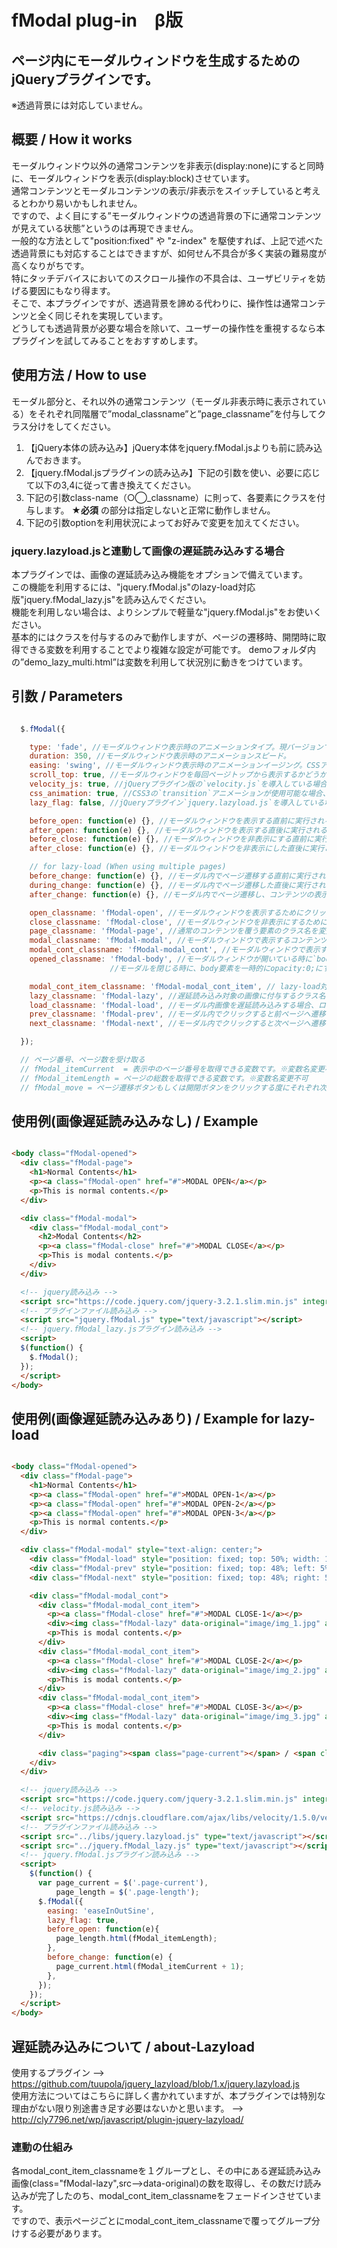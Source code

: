 # fModal plug-in　β版
## ページ内にモーダルウィンドウを生成するためのjQueryプラグインです。
※透過背景には対応していません。

## 概要 / How it works

モーダルウィンドウ以外の通常コンテンツを非表示(display:none)にすると同時に、モーダルウィンドウを表示(display:block)させています。  
通常コンテンツとモーダルコンテンツの表示/非表示をスイッチしていると考えるとわかり易いかもしれません。  
ですので、よく目にする”モーダルウィンドウの透過背景の下に通常コンテンツが見えている状態”というのは再現できません。  
一般的な方法として"position:fixed" や "z-index" を駆使すれば、上記で述べた透過背景にも対応することはできますが、如何せん不具合が多く実装の難易度が高くなりがちです。  
特にタッチデバイスにおいてのスクロール操作の不具合は、ユーザビリティを妨げる要因にもなり得ます。  
そこで、本プラグインですが、透過背景を諦める代わりに、操作性は通常コンテンツと全く同じそれを実現しています。  
どうしても透過背景が必要な場合を除いて、ユーザーの操作性を重視するなら本プラグインを試してみることをおすすめします。

## 使用方法 / How to use

モーダル部分と、それ以外の通常コンテンツ（モーダル非表示時に表示されている）をそれぞれ同階層で”modal_classname”と”page_classname”を付与してクラス分けをしてください。
1. 【jQuery本体の読み込み】jQuery本体をjquery.fModal.jsよりも前に読み込んでおきます。
2. 【jquery.fModal.jsプラグインの読み込み】下記の引数を使い、必要に応じて以下の3,4に従って書き換えてください。
3. 下記の引数class-name（○◯_classname）に則って、各要素にクラスを付与します。 **★必須** の部分は指定しないと正常に動作しません。
4. 下記の引数optionを利用状況によってお好みで変更を加えてください。  

### jquery.lazyload.jsと連動して画像の遅延読み込みする場合
本プラグインでは、画像の遅延読み込み機能をオプションで備えています。  
この機能を利用するには、"jquery.fModal.js"のlazy-load対応版"jquery.fModal_lazy.js"を読み込んでください。  
機能を利用しない場合は、よりシンプルで軽量な"jquery.fModal.js"をお使いください。  
基本的にはクラスを付与するのみで動作しますが、ページの遷移時、開閉時に取得できる変数を利用することでより複雑な設定が可能です。
demoフォルダ内の”demo_lazy_multi.html”は変数を利用して状況別に動きをつけています。


## 引数 / Parameters
```js

  $.fModal({

    type: 'fade', //モーダルウィンドウ表示時のアニメーションタイプ。現バージョンでは`fade`のみです。
    duration: 350, //モーダルウィンドウ表示時のアニメーションスピード。
    easing: 'swing', //モーダルウィンドウ表示時のアニメーションイージング。CSSアニメーションの場合は反映されず、`ease-in-out`が適応されます。
    scroll_top: true, //モーダルウィンドウを毎回ページトップから表示するかどうか。
    velocity_js: true, //jQueryプラグイン版の`velocity.js`を導入している場合、`velocity.js`アニメーションの使用の可否を設定できます。
    css_animation: true, //CSS3の`transition`アニメーションが使用可能な場合、`transition`アニメーションの使用の可否を設定できます。
    lazy_flag: false, //jQueryプラグイン`jquery.lazyload.js`を導入している場合、モーダル内画像を遅延読み込みするかを設定できます。★lazy

    before_open: function(e) {}, //モーダルウィンドウを表示する直前に実行される関数です。パラメータ`e`にはクリックイベントが渡されています。
    after_open: function(e) {}, //モーダルウィンドウを表示する直後に実行される関数です。パラメータ`e`にはクリックイベントが渡されています。
    before_close: function(e) {}, //モーダルウィンドウを非表示にする直前に実行される関数です。パラメータ`e`にはクリックイベントが渡されています。
    after_close: function(e) {}, //モーダルウィンドウを非表示にした直後に実行される関数です。パラメータ`e`にはクリックイベントが渡されています。

    // for lazy-load (When using multiple pages)
    before_change: function(e) {}, //モーダル内でページ遷移する直前に実行される関数です。パラメータ`e`にはクリックイベントが渡されています。★lazy_multi
    during_change: function(e) {}, //モーダル内でページ遷移した直後に実行される関数です。パラメータ`e`にはクリックイベントが渡されています。★lazy_multi
    after_change: function(e) {}, //モーダル内でページ遷移し、コンテンツの表示が開始された直後に実行される関数です。パラメータ`e`にはクリックイベントが渡されています。★lazy_multi

    open_classname: 'fModal-open', //モーダルウィンドウを表示するためにクリックする要素のクラス名を変更できます。 ★必須
    close_classname: 'fModal-close', //モーダルウィンドウを非表示にするためにクリックする要素のクラス名を変更できます。 ★必須
    page_classname: 'fModal-page', //通常のコンテンツを覆う要素のクラス名を変更できます。モーダル表示時には非表示となります。 ★必須
    modal_classname: 'fModal-modal', //モーダルウィンドウで表示するコンテンツを覆う要素のクラス名を変更できます。 ★必須
    modal_cont_classname: 'fModal-modal_cont', //モーダルウィンドウで表示するコンテンツを覆う要素のクラス名を変更できます。
    opened_classname: 'fModal-body', //モーダルウィンドウが開いている時に`body`要素に付与されるクラス名を変更できます。
                      //モーダルを閉じる時に、body要素を一時的にopacity:0;にする必要があるので必ず付与してください。 ★必須

    modal_cont_item_classname: 'fModal-modal_cont_item', // lazy-load対象をページごとにグループ分けするためのクラスです。この中のクラス名"fModal-lazy"を検索して全て表示し終えたのちmodal_cont_classnameが表示されます。lazy-loadを使用する場合は、必ずmodal_cont_classnameの中にこのmodal_cont_item_classnameを作ってその中にコンテンツを記述してください。★lazy
    lazy_classname: 'fModal-lazy', //遅延読み込み対象の画像に付与するクラス名を変更できます。★lazy
    load_classname: 'fModal-load', //モーダル内画像を遅延読み込みする場合、ロード時に表示するローディング画像（もしくはそれを覆う要素）のクラス名を変更できます。★lazy
    prev_classname: 'fModal-prev', //モーダル内でクリックすると前ページへ遷移する要素のクラス名を変更できます。★lazy_multi
    next_classname: 'fModal-next', //モーダル内でクリックすると次ページへ遷移する要素のクラス名を変更できます。★lazy_multi

  });

  // ページ番号、ページ数を受け取る
  // fModal_itemCurrent  = 表示中のページ番号を取得できる変数です。※変数名変更不可
  // fModal_itemLength = ページの総数を取得できる変数です。※変数名変更不可
  // fModal_move = ページ遷移ボタンもしくは開閉ボタンをクリックする度にそれぞれ次の値が入ります。openボタン => "open", closeボタン => "close", prevボタン => "prev", nextボタン => "next" ※変数名変更不可

```

## 使用例(画像遅延読み込みなし) / Example
```html

<body class="fModal-opened">
  <div class="fModal-page">
    <h1>Normal Contents</h1>
    <p><a class="fModal-open" href="#">MODAL OPEN</a></p>
    <p>This is normal contents.</p>
  </div>

  <div class="fModal-modal">
    <div class="fModal-modal_cont">
      <h2>Modal Contents</h2>
      <p><a class="fModal-close" href="#">MODAL CLOSE</a></p>
      <p>This is modal contents.</p>
    </div>
  </div>

  <!-- jquery読み込み -->
  <script src="https://code.jquery.com/jquery-3.2.1.slim.min.js" integrity="sha256-k2WSCIexGzOj3Euiig+TlR8gA0EmPjuc79OEeY5L45g=" crossorigin="anonymous"></script>
  <!-- プラグインファイル読み込み -->
  <script src="jquery.fModal.js" type="text/javascript"></script>
  <!-- jquery.fModal_lazy.jsプラグイン読み込み -->
  <script>
  $(function() {
    $.fModal();
  });
  </script>
</body>

```

## 使用例(画像遅延読み込みあり) / Example for lazy-load
```html

<body class="fModal-opened">
  <div class="fModal-page">
    <h1>Normal Contents</h1>
    <p><a class="fModal-open" href="#">MODAL OPEN-1</a></p>
    <p><a class="fModal-open" href="#">MODAL OPEN-2</a></p>
    <p><a class="fModal-open" href="#">MODAL OPEN-3</a></p>
    <p>This is normal contents.</p>
  </div>

  <div class="fModal-modal" style="text-align: center;">
    <div class="fModal-load" style="position: fixed; top: 50%; width: 100%;"><img class="loading" src="image/loading.gif" alt="" style="width: 40px; margin-top: -20px;"/></div>
    <div class="fModal-prev" style="position: fixed; top: 48%; left: 5%; font-size: 30px; z-index: 10; cursor: pointer;">&#60;</div>
    <div class="fModal-next" style="position: fixed; top: 48%; right: 5%; font-size: 30px; z-index: 10; cursor: pointer;">&#62;</div>

    <div class="fModal-modal_cont">
      <div class="fModal-modal_cont_item">
        <p><a class="fModal-close" href="#">MODAL CLOSE-1</a></p>
        <div><img class="fModal-lazy" data-original="image/img_1.jpg" alt="" /></div>
        <p>This is modal contents.</p>
      </div>
      <div class="fModal-modal_cont_item">
        <p><a class="fModal-close" href="#">MODAL CLOSE-2</a></p>
        <div><img class="fModal-lazy" data-original="image/img_2.jpg" alt="" /></div>
        <p>This is modal contents.</p>
      </div>
      <div class="fModal-modal_cont_item">
        <p><a class="fModal-close" href="#">MODAL CLOSE-3</a></p>
        <div><img class="fModal-lazy" data-original="image/img_3.jpg" alt="" /></div>
        <p>This is modal contents.</p>
      </div>

      <div class="paging"><span class="page-current"></span> / <span class="page-length"></span></div>
    </div>
  </div>

  <!-- jquery読み込み -->
  <script src="https://code.jquery.com/jquery-3.2.1.slim.min.js" integrity="sha256-k2WSCIexGzOj3Euiig+TlR8gA0EmPjuc79OEeY5L45g=" crossorigin="anonymous"></script>
  <!-- velocity.js読み込み -->
  <script src="https://cdnjs.cloudflare.com/ajax/libs/velocity/1.5.0/velocity.min.js"></script>
  <!-- プラグインファイル読み込み -->
  <script src="../libs/jquery.lazyload.js" type="text/javascript"></script>
  <script src="../jquery.fModal_lazy.js" type="text/javascript"></script>
  <!-- jquery.fModal.jsプラグイン読み込み -->
  <script>
    $(function() {
      var page_current = $('.page-current'),
          page_length = $('.page-length');
      $.fModal({
        easing: 'easeInOutSine',
        lazy_flag: true,
        before_open: function(e){
          page_length.html(fModal_itemLength);
        },
        before_change: function(e) {
          page_current.html(fModal_itemCurrent + 1);
        },
      });
    });
  </script>
</body>

```

## 遅延読み込みについて / about-Lazyload

使用するプラグイン --> https://github.com/tuupola/jquery_lazyload/blob/1.x/jquery.lazyload.js  
使用方法についてはこちらに詳しく書かれていますが、本プラグインでは特別な理由がない限り別途書き足す必要はないかと思います。 --> http://cly7796.net/wp/javascript/plugin-jquery-lazyload/
### 連動の仕組み
各modal_cont_item_classnameを１グループとし、その中にある遅延読み込み画像(class="fModal-lazy",src-->data-original)の数を取得し、その数だけ読み込みが完了したのち、modal_cont_item_classnameをフェードインさせています。  
ですので、表示ページごとにmodal_cont_item_classnameで覆ってグループ分けする必要があります。